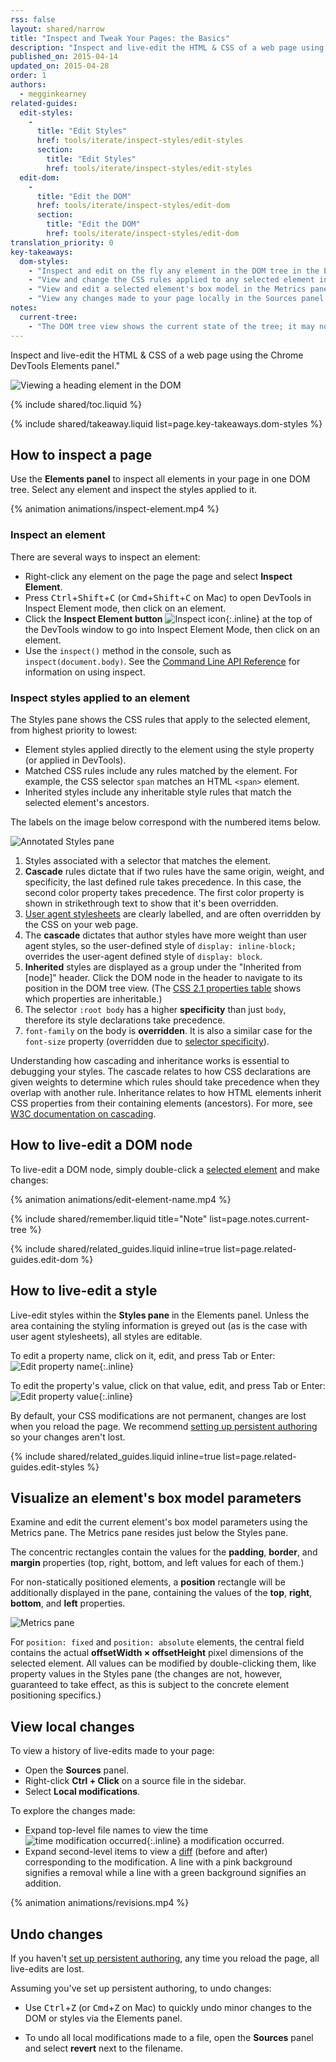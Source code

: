 ```yaml
---
rss: false
layout: shared/narrow
title: "Inspect and Tweak Your Pages: the Basics"
description: "Inspect and live-edit the HTML & CSS of a web page using the Chrome DevTools Elements panel."
published_on: 2015-04-14
updated_on: 2015-04-28
order: 1
authors:
  - megginkearney
related-guides:
  edit-styles:
    -
      title: "Edit Styles"
      href: tools/iterate/inspect-styles/edit-styles
      section:
        title: "Edit Styles"
        href: tools/iterate/inspect-styles/edit-styles
  edit-dom:
    -
      title: "Edit the DOM"
      href: tools/iterate/inspect-styles/edit-dom
      section:
        title: "Edit the DOM"
        href: tools/iterate/inspect-styles/edit-dom
translation_priority: 0
key-takeaways:
  dom-styles:
    - "Inspect and edit on the fly any element in the DOM tree in the Elements panel."
    - "View and change the CSS rules applied to any selected element in the Styles pane."
    - "View and edit a selected element's box model in the Metrics pane."
    - "View any changes made to your page locally in the Sources panel."
notes:
  current-tree:
    - "The DOM tree view shows the current state of the tree; it may not match the HTML that was originally loaded for different reasons. For example, you can modify the DOM tree using JavaScript; the browser engine can try to correct invalid author markup and produce an unexpected DOM."
---
```


<p class="intro">
  Inspect and live-edit the HTML & CSS of a web page using the Chrome DevTools Elements panel."
</p>

![Viewing a heading element in the DOM](imgs/elements-panel.png)

{% include shared/toc.liquid %}

{% include shared/takeaway.liquid list=page.key-takeaways.dom-styles %}

## How to inspect a page

Use the **Elements panel** to inspect all elements in your page in one DOM tree. Select any element and inspect the styles applied to it.

{% animation animations/inspect-element.mp4 %}

### Inspect an element

There are several ways to inspect an element:

* Right-click any element on the page the page and select **Inspect Element**.
* Press <kbd class="kbd">Ctrl</kbd>+<kbd class="kbd">Shift</kbd>+<kbd class="kbd">C</kbd> (or <kbd class="kbd">Cmd</kbd>+<kbd class="kbd">Shift</kbd>+<kbd class="kbd">C</kbd> on Mac) to open DevTools in Inspect Element mode, then click on an element.
* Click the **Inspect Element button** ![Inspect icon](imgs/inspect-icon.png){:.inline} at the top of the DevTools window to go into Inspect Element Mode, then click on an element.
* Use the `inspect()` method in the console, such as `inspect(document.body)`. See the [Command Line API Reference](/web/tools/javascript/command-line/command-line-reference) for information on using inspect.

### Inspect styles applied to an element

The Styles pane shows the CSS rules that apply to the selected element, from highest priority to lowest:

* Element styles applied directly to the element using the style property (or applied in DevTools).
* Matched CSS rules include any rules matched by the element. For example, the CSS selector `span` matches an HTML `<span>` element.
* Inherited styles include any inheritable style rules that match the selected element's ancestors.

The labels on the image below correspond with the numbered items below.

![Annotated Styles pane](imgs/styles-annotated.png)

1. Styles associated with a selector that matches the element.
2. **Cascade** rules dictate that if two rules have the same origin, weight, and specificity, the last defined rule takes precedence. In this case, the second color property takes precedence. The first color property is shown in strikethrough text to show that it's been overridden.
3. [User agent stylesheets](http://meiert.com/en/blog/20070922/user-agent-style-sheets/) are clearly labelled, and are often overridden by the CSS on your web page.
4. The **cascade** dictates that author styles have more weight than user agent styles, so the user-defined style of `display: inline-block;` overrides the user-agent defined style of `display: block`.
5. **Inherited** styles are displayed as a group under the "Inherited from [node]" header. Click the DOM node in the header to navigate to its position in the DOM tree view. (The [CSS 2.1 properties table](http://www.w3.org/TR/CSS21/propidx.html) shows which properties are inheritable.)
6. The selector `:root body` has a higher **specificity** than just `body`, therefore its style declarations take precedence.
7. `font-family` on the body is **overridden**. It is also a similar case for the `font-size` property (overridden due to [selector specificity](http://www.w3.org/TR/css3-selectors/#specificity)).

Understanding how cascading and inheritance works is essential to debugging your styles. The cascade relates to how CSS declarations are given weights to determine which rules should take precedence when they overlap with another rule. Inheritance relates to how HTML elements inherit CSS properties from their containing elements (ancestors). For more, see [W3C documentation on cascading](http://www.w3.org/TR/CSS2/cascade.html).

## How to live-edit a DOM node

To live-edit a DOM node, simply double-click a [selected element](#inspect-an-element) and make changes:

{% animation animations/edit-element-name.mp4 %}

{% include shared/remember.liquid title="Note" list=page.notes.current-tree %}

{% include shared/related_guides.liquid inline=true list=page.related-guides.edit-dom %}

## How to live-edit a style

Live-edit styles within the **Styles pane** in the Elements panel. Unless the area containing the styling information is greyed out (as is the case with user agent stylesheets), all styles are editable.

To edit a property name, click on it, edit, and press Tab or Enter: ![Edit property name](imgs/image_20.png){:.inline}

To edit the property's value, click on that value, edit, and press Tab or Enter: ![Edit property value](imgs/image_21.png){:.inline} 

By default, your CSS modifications are not permanent, changes are lost when you reload the page.
We recommend [setting up persistent authoring](/web/tools/setup/workspace/setup-workflow) so your changes aren't lost.

{% include shared/related_guides.liquid inline=true list=page.related-guides.edit-styles %}

## Visualize an element's box model parameters

Examine and edit the current element's box model parameters using the Metrics pane.
The Metrics pane resides just below the Styles pane.

The concentric rectangles contain the values for the **padding**, **border**, and **margin** properties (top, right, bottom, and left values for each of them.)

For non-statically positioned elements, a **position** rectangle will be additionally displayed in the pane, containing the values of the **top**, **right**, **bottom**, and **left** properties.

![Metrics pane](imgs/metrics.png)

For `position: fixed` and `position: absolute` elements, the central field contains the actual **offsetWidth × offsetHeight** pixel dimensions of the selected element.
All values can be modified by double-clicking them, like property values in the Styles pane (the changes are not, however, guaranteed to take effect, as this is subject to the concrete element positioning specifics.)

## View local changes

To view a history of live-edits made to your page:

* Open the **Sources** panel.
* Right-click **Ctrl + Click** on a source file in the sidebar.
* Select **Local modifications**.

To explore the changes made:

* Expand top-level file names to view the time ![time modification occurred](imgs/image_25.png){:.inline} a modification occurred.
* Expand second-level items to view a [diff](http://en.wikipedia.org/wiki/Diff) (before and after) corresponding to the modification. A line with a pink background signifies a removal while a line with a green background signifies an addition.

{% animation animations/revisions.mp4 %}

## Undo changes

If you haven't [set up persistent authoring](/web/tools/setup/workspace/setup-workflow), any time you reload the page, all live-edits are lost.

Assuming you've set up persistent authoring, to undo changes:

* Use <kbd class="kbd">Ctrl</kbd>+<kbd class="kbd">Z</kbd> (or <kbd class="kbd">Cmd</kbd>+<kbd class="kbd">Z</kbd> on Mac) to quickly undo minor changes to the DOM or styles via the Elements panel.

* To undo all local modifications made to a file, open the **Sources** panel and select **revert** next to the filename.


